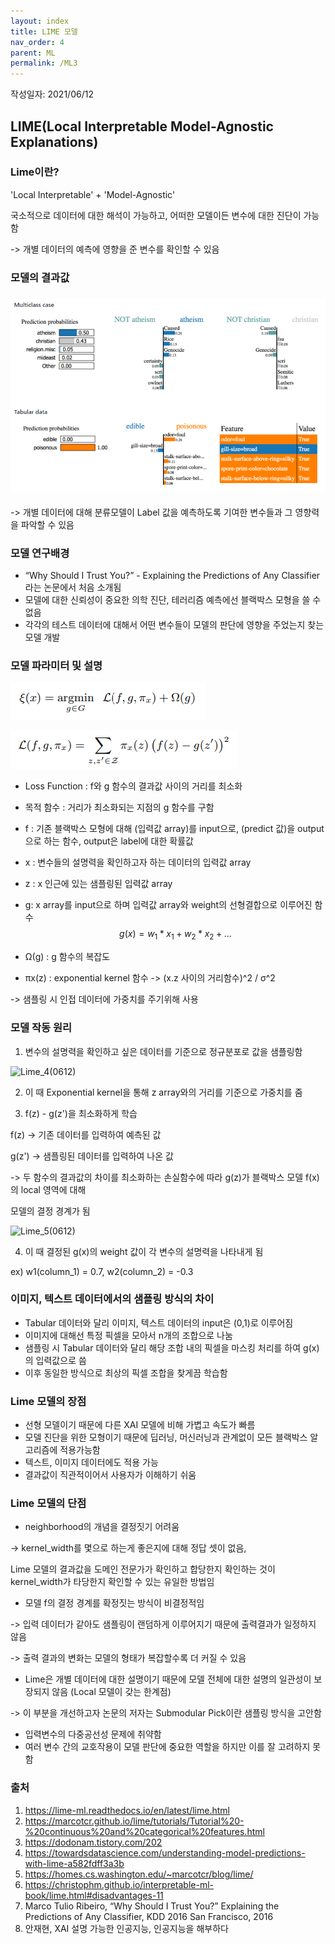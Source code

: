 ```yaml
---
layout: index
title: LIME 모델
nav_order: 4
parent: ML
permalink: /ML3
---
```


작성일자: 2021/06/12

## LIME(Local Interpretable Model-Agnostic Explanations)

### Lime이란?

'Local Interpretable' + 'Model-Agnostic'

국소적으로 데이터에 대한 해석이 가능하고, 어떠한 모델이든 변수에 대한 진단이 가능함

-> 개별 데이터의 예측에 영향을 준 변수를 확인할 수 있음



### 모델의 결과값

### ![Lime_1(0612)](./image/Lime_1(0612).png)



-> 개별 데이터에 대해 분류모델이 Label 값을 예측하도록 기여한 변수들과 그 영향력을 파악할 수 있음



### 모델 연구배경



* “Why Should I Trust You?” - Explaining the Predictions of Any Classifier 라는 논문에서 처음 소개됨
* 모델에 대한 신뢰성이 중요한 의학 진단, 테러리즘 예측에선 블랙박스 모형을 쓸 수 없음
* 각각의 테스트 데이터에 대해서 어떤 변수들이 모델의 판단에 영향을 주었는지 찾는 모델 개발



### 모델 파라미터 및 설명



 ![Lime_2(0612)](./image/Lime_2(0612).png)

 ![Lime_3(0612)](./image/Lime_3(0612).png)

* Loss Function : f와 g 함수의 결과값 사이의 거리를 최소화 

* 목적 함수 : 거리가 최소화되는 지점의 g 함수를 구함

* f : 기존 블랙박스 모형에 대해  (입력값 array)를 input으로, (predict 값)을 output으로 하는 함수, output은 label에 대한 확률값

* x : 변수들의 설명력을 확인하고자 하는 데이터의 입력값 array

* z : x 인근에 있는 샘플링된 입력값 array

* g: x array를 input으로 하며 입력값 array와 weight의 선형결합으로 이루어진 함수 
  $$
  g(x) = w_{1}*x_{1} + w_{2}*x_{2} + ...
  $$
  
* Ω(g) : g 함수의 복잡도
* πx(z) : exponential kernel 함수 -> (x.z 사이의 거리함수)^2 / σ^2

-> 샘플링 시 인접 데이터에 가중치를 주기위해 사용



### 모델 작동 원리



1) 변수의 설명력을 확인하고 싶은 데이터를 기준으로 정규분포로 값을 샘플링함

 ![Lime_4(0612)](.image/Lime_4(0612).png)

2) 이 때 Exponential kernel을 통해 z array와의 거리를 기준으로 가중치를 줌

3) f(z) - g(z')을 최소화하게 학습

f(z) -> 기존 데이터를 입력하여 예측된 값 

g(z') -> 샘플링된 데이터를 입력하여 나온 값

-> 두 함수의 결과값의 차이를 최소화하는 손실함수에 따라 g(z)가 블랙박스 모델 f(x)의 local 영역에 대해

모델의 결정 경계가 됨

![Lime_5(0612)](.image/Lime_5(0612).png)

4) 이 때 결정된 g(x)의 weight 값이 각 변수의 설명력을 나타내게 됨

ex) w1(column_1) = 0.7, w2(column_2) = -0.3



### 이미지, 텍스트 데이터에서의 샘플링 방식의 차이

* Tabular 데이터와 달리 이미지, 텍스트 데이터의 input은 (0,1)로 이루어짐
* 이미지에 대해선 특정 픽셀을 모아서 n개의 조합으로 나눔
* 샘플링 시 Tabular 데이터와 달리 해당 조합 내의 픽셀을 마스킹 처리를 하여 g(x)의 입력값으로 씀
* 이후 동일한 방식으로 최상의 픽셀 조합을 찾게끔 학습함



### Lime 모델의 장점

* 선형 모델이기 때문에 다른 XAI 모델에 비해 가볍고 속도가 빠름
* 모델 진단을 위한 모형이기 때문에 딥러닝, 머신러닝과 관계없이 모든 블랙박스 알고리즘에 적용가능함
* 텍스트, 이미지 데이터에도 적용 가능
* 결과값이 직관적이어서 사용자가 이해하기 쉬움



### Lime 모델의 단점

* neighborhood의 개념을 결정짓기 어려움

-> kernel_width를 몇으로 하는게 좋은지에 대해 정답 셋이 없음, 

Lime 모델의 결과값을 도메인 전문가가 확인하고 합당한지 확인하는 것이 kernel_width가 타당한지 확인할 수 있는 유일한 방법임

* 모델 f의 결정 경계를 확정짓는 방식이 비결정적임

-> 입력 데이터가 같아도 샘플링이 랜덤하게 이루어지기 때문에 출력결과가 일정하지 않음

-> 출력 결과의 변화는 모델의 형태가 복잡할수록 더 커질 수 있음

* Lime은 개별 데이터에 대한 설명이기 때문에 모델 전체에 대한 설명의 일관성이 보장되지 않음 (Local 모델이 갖는 한계점)

-> 이 부분을 개선하고자 논문의 저자는 Submodular Pick이란 샘플링 방식을 고안함

* 입력변수의 다중공선성 문제에 취약함
* 여러 변수 간의 교호작용이 모델 판단에 중요한 역할을 하지만 이를 잘 고려하지 못함



### 출처

1. https://lime-ml.readthedocs.io/en/latest/lime.html
2. https://marcotcr.github.io/lime/tutorials/Tutorial%20-%20continuous%20and%20categorical%20features.html
3. https://dodonam.tistory.com/202
4. https://towardsdatascience.com/understanding-model-predictions-with-lime-a582fdff3a3b
5. https://homes.cs.washington.edu/~marcotcr/blog/lime/
6. https://christophm.github.io/interpretable-ml-book/lime.html#disadvantages-11
7. Marco Tulio Ribeiro, “Why Should I Trust You?” Explaining the Predictions of Any Classifier, KDD 2016 San Francisco, 2016
8.  안재현, XAI 설명 가능한 인공지능, 인공지능을 해부하다